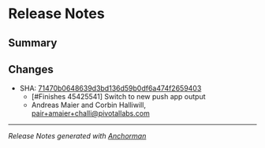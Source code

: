 # Release Notes

## Summary

## Changes

* SHA: [71470b0648639d3bd136d59b0df6a474f2659403](git@github.com:cloudfoundry/cf/commit/71470b0648639d3bd136d59b0df6a474f2659403)
    * [#Finishes 45425541] Switch to new push app output
    * Andreas Maier and Corbin Halliwill, pair+amaier+challi@pivotallabs.com


------

_Release Notes generated with [Anchorman](http://github.com/infews/anchorman)_